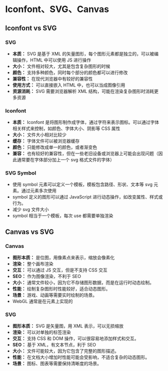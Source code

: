 # Iconfont、SVG、Canvas

## Iconfont vs SVG

### SVG

-   **本质：** SVG 是基于 XML 的矢量图形，每个图形元素都是独立的，可以被编辑操作，HTML 中可以使用 JS 进行操作
-   **大小：** 文件相对较大，尤其是包含复杂图形的时候
-   **颜色：** 支持多种颜色，同时每个部分的颜色都可以进行修改
-   **兼容性：** 在现代浏览器中有较好的兼容性
-   **使用方式：** 可以直接嵌入 HTML 中，也可以当成图像引用
-   **资源消耗：** SVG 需要浏览器解析 XML 结构，可能在渲染复杂图形时消耗更多资源

### Iconfont

-   **本质：** Iconfont 是将图形制作成字体，通过字符来表示图标。可以通过字体相关样式来控制，如颜色、字体大小、阴影等 CSS 属性
-   **大小：** 文件大小相对比较少
-   **缓存：** 字体文件可以被浏览器缓存
-   **颜色：** 只能修改成单一的颜色，或者渐变色
-   **兼容：** 也有较好的兼容性，但在一些老旧设备或浏览器上可能会出现问题（因此通常要在字体部分加上一个 svg 格式文件的字体）

### SVG Symbol

-   使用 symbol 元素可以定义一个模板，模板包含路径、形状、文本等 svg 元素。通过<use>元素多次使用
-   symbol 定义的图形可以通过 JavaScript 进行动态操作，如改变属性、样式或行为。
-   减少 svg 文件大小
-   symbol 相当于一个模板，每次 use 都需要单独渲染

## Canvas vs SVG

### Canvas

-   **图形本质：** 是位图，用像素点来表示，缩放会像素化
-   **渲染：** 整个画布渲染
-   **交互：** 可以通过 JS 交互，但是不支持 CSS 交互
-   **SEO：** 作为图像渲染，不利于 SEO
-   **大小：** 通常文件较小，因为它不存储图形数据，而是在运行时动态绘制。
-   **性能：** 绘制复杂图形时性能较好，适合动态图形。
-   **场景：** 游戏、动画等需要实时绘制的场景。
-   WebGL 通常是在<canvas>元素上实现的

### SVG

-   **图形本质：** SVG 是矢量图，用 XML 表示，可以无损缩放
-   **渲染：** 可以对单独的标签渲染
-   **交互：** 支持 CSS 和 DOM 操作，可以很容易地添加样式和交互。
-   **SEO：** 基于 XML，有文本节点，利于 SEO
-   **大小：** 文件可能较大，因为它包含了完整的图形描述。
-   **性能：** 在文档大小增加时性能可能会受影响，不适合复杂的动态图形。
-   **场景：** 图标、图表等需要保持清晰度的场景。
